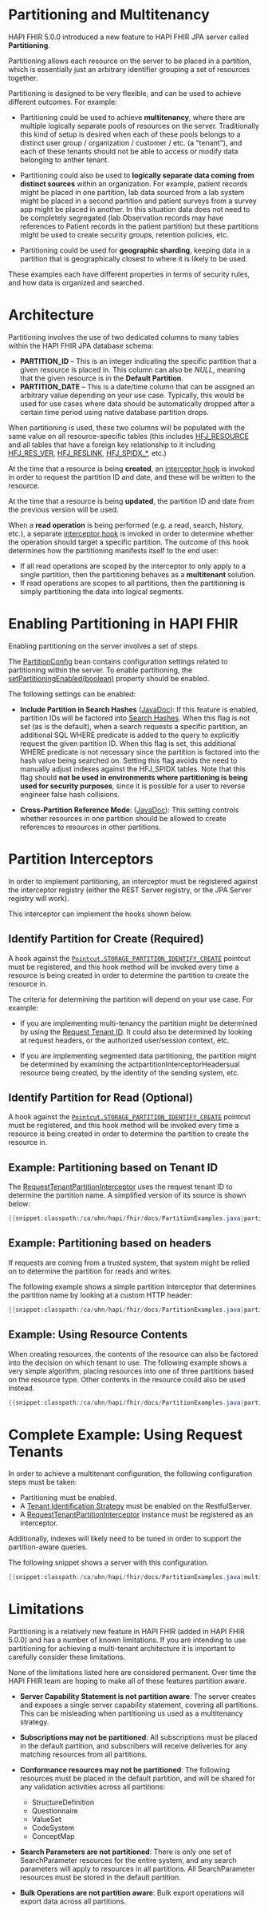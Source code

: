 # Partitioning and Multitenancy

HAPI FHIR 5.0.0 introduced a new feature to HAPI FHIR JPA server called **Partitioning**.

Partitioning allows each resource on the server to be placed in a partition, which is essentially just an arbitrary identifier grouping a set of resources together.

Partitioning is designed to be very flexible, and can be used to achieve different outcomes. For example:

* Partitioning could be used to achieve **multitenancy**, where there are multiple logically separate pools of resources on the server. Traditionally this kind of setup is desired when each of these pools belongs to a distinct user group / organization / customer / etc. (a "tenant"), and each of these tenants should not be able to access or modify data belonging to anther tenant.

* Partitioning could also be used to **logically separate data coming from distinct sources** within an organization. For example, patient records might be placed in one partition, lab data sourced from a lab system might be placed in a second partition and patient surveys from a survey app might be placed in another. In this situation data does not need to be completely segregated (lab Observation records may have references to Patient records in the patient partition) but these partitions might be used to create security groups, retention policies, etc.

* Partitioning could be used for **geographic sharding**, keeping data in a partition that is geographically closest to where it is likely to be used.

These examples each have different properties in terms of security rules, and how data is organized and searched.

# Architecture

Partitioning involves the use of two dedicated columns to many tables within the HAPI FHIR JPA database schema:

* **PARTITION_ID** &ndash; This is an integer indicating the specific partition that a given resource is placed in. This column can also be *NULL*, meaning that the given resource is in the **Default Partition**.
* **PARTITION_DATE** &ndash; This is a date/time column that can be assigned an arbitrary value depending on your use case. Typically, this would be used for use cases where data should be automatically dropped after a certain time period using native database partition drops. 

When partitioning is used, these two columns will be populated with the same value on all resource-specific tables (this includes [HFJ_RESOURCE](./schema.html#HFJ_RESOURCE) and all tables that have a foreign key relationship to it including [HFJ_RES_VER](./schema.html#HFJ_RES_VER), [HFJ_RESLINK](./schema.html#HFJ_RES_LINK), [HFJ_SPIDX_*](./schema.html#search-indexes), etc.)

At the time that a resource is being **created**, an [interceptor hook](#partition-interceptors) is invoked in order to request the partition ID and date, and these will be written to the resource.

At the time that a resource is being **updated**, the partition ID and date from the previous version will be used.

When a **read operation** is being performed (e.g. a read, search, history, etc.), a separate [interceptor hook](#partition-interceptors) is invoked in order to determine whether the operation should target a specific partition. The outcome of this hook determines how the partitioning manifests itself to the end user: 

* If all read operations are scoped by the interceptor to only apply to a single partition, then the partitioning behaves as a **multitenant** solution.
* If read operations are scopes to all partitions, then the partitioning is simply partitioning the data into logical segments.

# Enabling Partitioning in HAPI FHIR

Enabling partitioning on the server involves a set of steps.

The [PartitionConfig](/apidocs/hapi-fhir-jpaserver-model/ca/uhn/fhir/jpa/model/config/PartitionConfig.html) bean contains configuration settings related to partitioning within the server. To enable partitioning, the [setPartitioningEnabled(boolean)](/apidocs/hapi-fhir-jpaserver-model/ca/uhn/fhir/jpa/model/config/PartitionConfig.html#setPartitioningEnabled(boolean)) property should be enabled.

The following settings can be enabled:

* **Include Partition in Search Hashes** ([JavaDoc](/apidocs/hapi-fhir-jpaserver-model/ca/uhn/fhir/jpa/model/config/PartitionConfig.html#setIncludePartitionInSearchHashes(boolean))): If this feature is enabled, partition IDs will be factored into [Search Hashes](./schema.html#search-hashes). When this flag is not set (as is the default), when a search requests a specific partition, an additional SQL WHERE predicate is added to the query to explicitly request the given partition ID. When this flag is set, this additional WHERE predicate is not necessary since the partition is factored into the hash value being searched on. Setting this flag avoids the need to manually adjust indexes against the HFJ_SPIDX tables. Note that this flag should **not be used in environments where partitioning is being used for security purposes**, since it is possible for a user to reverse engineer false hash collisions.

* **Cross-Partition Reference Mode**: ([JavaDoc](/apidocs/hapi-fhir-jpaserver-model/ca/uhn/fhir/jpa/model/config/PartitionConfig.html#setAllowReferencesAcrossPartitions(ca.uhn.fhir.jpa.model.config.PartitionSettings.CrossPartitionReferenceMode))): This setting controls whether resources in one partition should be allowed to create references to resources in other partitions.


# Partition Interceptors

In order to implement partitioning, an interceptor must be registered against the interceptor registry (either the REST Server registry, or the JPA Server registry will work).

This interceptor can implement the hooks shown below.

## Identify Partition for Create (Required)

A hook against the [`Pointcut.STORAGE_PARTITION_IDENTIFY_CREATE`](/apidocs/hapi-fhir-base/ca/uhn/fhir/interceptor/api/Pointcut.html#STORAGE_PARTITION_IDENTIFY_CREATE) pointcut must be registered, and this hook method will be invoked every time a resource is being created in order to determine the partition to create the resource in.

The criteria for determining the partition will depend on your use case. For example:
 
* If you are implementing multi-tenancy the partition might be determined by using the [Request Tenant ID](/docs/server_plain/multitenancy.html). It could also be determined by looking at request headers, or the authorized user/session context, etc.

* If you are implementing segmented data partitioning, the partition might be determined by examining the actpartitionInterceptorHeadersual resource being created, by the identity of the sending system, etc.    

## Identify Partition for Read (Optional)

A hook against the [`Pointcut.STORAGE_PARTITION_IDENTIFY_CREATE`](/apidocs/hapi-fhir-base/ca/uhn/fhir/interceptor/api/Pointcut.html#STORAGE_PARTITION_IDENTIFY_CREATE) pointcut must be registered, and this hook method will be invoked every time a resource is being created in order to determine the partition to create the resource in.

## Example: Partitioning based on Tenant ID

The [RequestTenantPartitionInterceptor](/docs/interceptors/built_in_server_interceptors.html#request-tenant-partition-interceptor) uses the request tenant ID to determine the partition name. A simplified version of its source is shown below:

```java
{{snippet:classpath:/ca/uhn/hapi/fhir/docs/PartitionExamples.java|partitionInterceptorRequestPartition}}
```

## Example: Partitioning based on headers

If requests are coming from a trusted system, that system might be relied on to determine the partition for reads and writes.

The following example shows a simple partition interceptor that determines the partition name by looking at a custom HTTP header:

```java
{{snippet:classpath:/ca/uhn/hapi/fhir/docs/PartitionExamples.java|partitionInterceptorHeaders}}
```

## Example: Using Resource Contents

When creating resources, the contents of the resource can also be factored into the decision on which tenant to use. The following example shows a very simple algorithm, placing resources into one of three partitions based on the resource type. Other contents in the resource could also be used instead.

```java
{{snippet:classpath:/ca/uhn/hapi/fhir/docs/PartitionExamples.java|partitionInterceptorResourceContents}}
```


# Complete Example: Using Request Tenants

In order to achieve a multitenant configuration, the following configuration steps must be taken:

* Partitioning must be enabled.
* A [Tenant Identification Strategy](/docs/server_plain/multitenancy.html) must be enabled on the RestfulServer.
* A [RequestTenantPartitionInterceptor](/docs/interceptors/built_in_server_interceptors.html#request-tenant-partition-interceptor) instance must be registered as an interceptor.

Additionally, indexes will likely need to be tuned in order to support the partition-aware queries.

The following snippet shows a server with this configuration.

```java
{{snippet:classpath:/ca/uhn/hapi/fhir/docs/PartitionExamples.java|multitenantServer}}
```



# Limitations

Partitioning is a relatively new feature in HAPI FHIR (added in HAPI FHIR 5.0.0) and has a number of known limitations. If you are intending to use partitioning for achieving a multi-tenant architecture it is important to carefully consider these limitations. 

None of the limitations listed here are considered permanent. Over time the HAPI FHIR team are hoping to make all of these features partition aware.

* **Server Capability Statement is not partition aware**: The server creates and exposes a single server capability statement, covering all partitions. This can be misleading when partitioning us used as a multitenancy strategy. 

* **Subscriptions may not be partitioned**: All subscriptions must be placed in the default partition, and subscribers will receive deliveries for any matching resources from all partitions.

* **Conformance resources may not be partitioned**: The following resources must be placed in the default partition, and will be shared for any validation activities across all partitions:
   * StructureDefinition
   * Questionnaire
   * ValueSet
   * CodeSystem
   * ConceptMap

* **Search Parameters are not partitioned**: There is only one set of SearchParameter resources for the entire system, and any search parameters will apply to resources in all partitions. All SearchParameter resources must be stored in the default partition.
   
* **Bulk Operations are not partition aware**: Bulk export operations will export data across all partitions.

